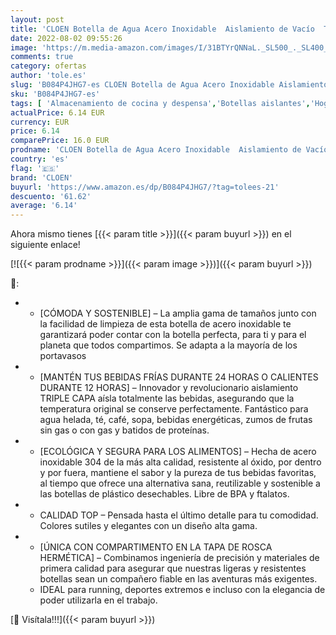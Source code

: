 ```yaml
---
layout: post
title: 'CLOEN Botella de Agua Acero Inoxidable  Aislamiento de Vacío  Triple Pared  Botellas de Frío/Caliente  Libre de BPA  Botella Reutilizable  Gimnasio  Deportes  Escolar  Bicicletas. by  Coral '
date: 2022-08-02 09:55:26
image: 'https://m.media-amazon.com/images/I/31BTYrQNNaL._SL500_._SL400_.jpg'
comments: true
category: ofertas
author: 'tole.es'
slug: 'B084P4JHG7-es CLOEN Botella de Agua Acero Inoxidable Aislamiento de...'
sku: 'B084P4JHG7-es'
tags: [ 'Almacenamiento de cocina y despensa','Botellas aislantes','Hogar y cocina','Recipientes aislantes para bebidas','Termos','cloen','escolar','🇪🇸', ]
actualPrice: 6.14 EUR
currency: EUR
price: 6.14
comparePrice: 16.0 EUR
prodname: 'CLOEN Botella de Agua Acero Inoxidable  Aislamiento de Vacío  Triple Pared  Botellas de Frío/Caliente  Libre de BPA  Botella Reutilizable  Gimnasio  Deportes  Escolar  Bicicletas. by  Coral '
country: 'es'
flag: '🇪🇸'
brand: 'CLOEN'
buyurl: 'https://www.amazon.es/dp/B084P4JHG7/?tag=tolees-21'
descuento: '61.62'
average: '6.14'
---
```


Ahora mismo tienes [{{< param title >}}]({{< param buyurl >}}) en el siguiente enlace!

[![{{< param prodname >}}]({{< param image >}})]({{< param buyurl >}})

🔎:

- <ul> <li>[CÓMODA Y SOSTENIBLE] – La amplia gama de tamaños junto con la facilidad de limpieza de esta botella de acero inoxidable te garantizará poder contar con la botella perfecta, para ti y para el planeta que todos compartimos. Se adapta a la mayoría de los portavasos</li> </ul>
- <ul> <li>[MANTÉN TUS BEBIDAS FRÍAS DURANTE 24 HORAS O CALIENTES DURANTE 12 HORAS] – Innovador y revolucionario aislamiento TRIPLE CAPA aísla totalmente las bebidas, asegurando que la temperatura original se conserve perfectamente. Fantástico para agua helada, té, café, sopa, bebidas energéticas, zumos de frutas sin gas o con gas y batidos de proteínas.</li> </ul>
- <ul> <li>[ECOLÓGICA Y SEGURA PARA LOS ALIMENTOS] – Hecha de acero inoxidable 304 de la más alta calidad, resistente al óxido, por dentro y por fuera, mantiene el sabor y la pureza de tus bebidas favoritas, al tiempo que ofrece una alternativa sana, reutilizable y sostenible a las botellas de plástico desechables. Libre de BPA y ftalatos.</li> </ul>
- <ul> <li>CALIDAD TOP – Pensada hasta el último detalle para tu comodidad. Colores sutiles y elegantes con un diseño alta gama.</li> </ul>
- <ul> <li>[ÚNICA CON COMPARTIMENTO EN LA TAPA DE ROSCA HERMÉTICA] – Combinamos ingeniería de precisión y materiales de primera calidad para asegurar que nuestras ligeras y resistentes botellas sean un compañero fiable en las aventuras más exigentes.</li> <li>IDEAL para running, deportes extremos e incluso con la elegancia de poder utilizarla en el trabajo.</li> </ul>

[🛒 Visítala!!!]({{< param buyurl >}})
